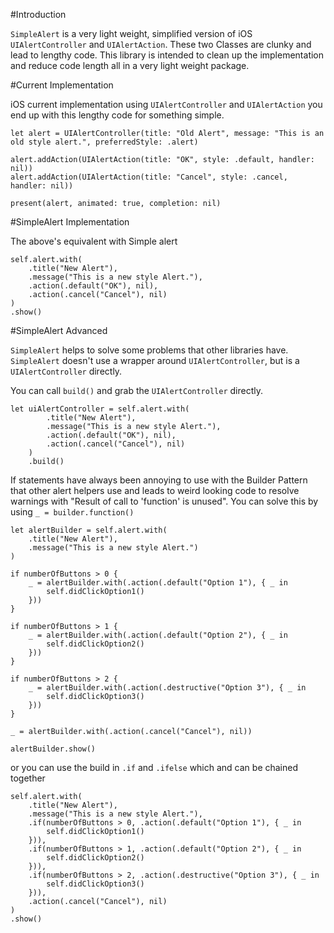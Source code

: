 #Introduction

`SimpleAlert` is a very light weight, simplified version of iOS `UIAlertController` and `UIAlertAction`. These two Classes are clunky and lead to lengthy code. This library is intended to clean up the implementation and reduce code length all in a very light weight package.

#Current Implementation

iOS current implementation using `UIAlertController` and `UIAlertAction` you end up with this lengthy code for something simple.

```
let alert = UIAlertController(title: "Old Alert", message: "This is an old style alert.", preferredStyle: .alert)

alert.addAction(UIAlertAction(title: "OK", style: .default, handler: nil))
alert.addAction(UIAlertAction(title: "Cancel", style: .cancel, handler: nil))

present(alert, animated: true, completion: nil)
```

#SimpleAlert Implementation

The above's equivalent with Simple alert

```
self.alert.with(
    .title("New Alert"),
    .message("This is a new style Alert."),
    .action(.default("OK"), nil),
    .action(.cancel("Cancel"), nil)
)
.show()
```

#SimpleAlert Advanced

`SimpleAlert` helps to solve some problems that other libraries have. `SimpleAlert` doesn't use a wrapper around `UIAlertController`, but is a `UIAlertController` directly.

You can call `build()` and grab the `UIAlertController` directly.

```
let uiAlertController = self.alert.with(
        .title("New Alert"),
        .message("This is a new style Alert."),
        .action(.default("OK"), nil),
        .action(.cancel("Cancel"), nil)
    )
    .build()
```

If statements have always been annoying to use with the Builder Pattern that other alert helpers use and leads to weird looking code to resolve warnings with "Result of call to 'function' is unused". You can solve this by using `_ = builder.function()`

```
let alertBuilder = self.alert.with(
    .title("New Alert"),
    .message("This is a new style Alert.")
)

if numberOfButtons > 0 {
    _ = alertBuilder.with(.action(.default("Option 1"), { _ in
        self.didClickOption1()
    }))
}

if numberOfButtons > 1 {
    _ = alertBuilder.with(.action(.default("Option 2"), { _ in
        self.didClickOption2()
    }))
}

if numberOfButtons > 2 {
    _ = alertBuilder.with(.action(.destructive("Option 3"), { _ in
        self.didClickOption3()
    }))
}

_ = alertBuilder.with(.action(.cancel("Cancel"), nil))

alertBuilder.show()
```

or you can use the build in `.if` and `.ifelse` which and can be chained together

```
self.alert.with(
    .title("New Alert"),
    .message("This is a new style Alert."),
    .if(numberOfButtons > 0, .action(.default("Option 1"), { _ in
        self.didClickOption1()
    })),
    .if(numberOfButtons > 1, .action(.default("Option 2"), { _ in
        self.didClickOption2()
    })),
    .if(numberOfButtons > 2, .action(.destructive("Option 3"), { _ in
        self.didClickOption3()
    })),
    .action(.cancel("Cancel"), nil)
)
.show()
```